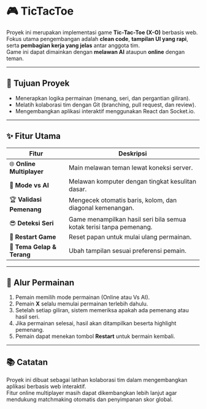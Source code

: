 # 🎮 TicTacToe

Proyek ini merupakan implementasi game **Tic-Tac-Toe (X-O)** berbasis web.  
Fokus utama pengembangan adalah **clean code**, **tampilan UI yang rapi**, serta **pembagian kerja yang jelas** antar anggota tim.  
Game ini dapat dimainkan dengan **melawan AI** ataupun **online** dengan teman.

---

## 🎯 Tujuan Proyek
- Menerapkan logika permainan (menang, seri, dan pergantian giliran).
- Melatih kolaborasi tim dengan Git (branching, pull request, dan review).
- Mengembangkan aplikasi interaktif menggunakan React dan Socket.io.

---

## ✨ Fitur Utama

| Fitur | Deskripsi |
|-------|------------|
| 🌐 **Online Multiplayer** | Main melawan teman lewat koneksi server. |
| 🧠 **Mode vs AI** | Melawan komputer dengan tingkat kesulitan dasar. |
| 🏆 **Validasi Pemenang** | Mengecek otomatis baris, kolom, dan diagonal kemenangan. |
| 😎 **Deteksi Seri** | Game menampilkan hasil seri bila semua kotak terisi tanpa pemenang. |
| 🔄 **Restart Game** | Reset papan untuk mulai ulang permainan. |
| 🌙 **Tema Gelap & Terang** | Ubah tampilan sesuai preferensi pemain. |

---

## 🧠 Alur Permainan
1. Pemain memilih mode permainan (Online atau Vs AI).  
2. Pemain **X** selalu memulai permainan terlebih dahulu.  
3. Setelah setiap giliran, sistem memeriksa apakah ada pemenang atau hasil seri.  
4. Jika permainan selesai, hasil akan ditampilkan beserta highlight pemenang.  
5. Pemain dapat menekan tombol **Restart** untuk bermain kembali.  

---

## 📚 Catatan
Proyek ini dibuat sebagai latihan kolaborasi tim dalam mengembangkan aplikasi berbasis web interaktif.  
Fitur online multiplayer masih dapat dikembangkan lebih lanjut agar mendukung matchmaking otomatis dan penyimpanan skor global.
